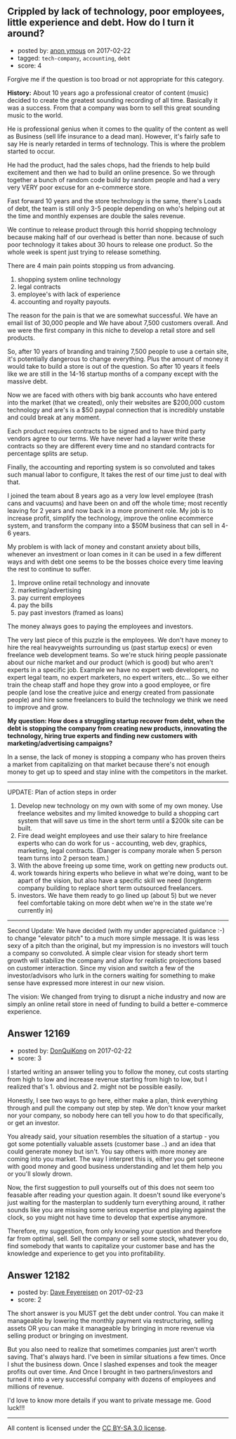 ## Crippled by lack of technology, poor employees, little experience and debt. How do I turn it around?

- posted by: [anon ymous](https://stackexchange.com/users/10305135/anon-ymous) on 2017-02-22
- tagged: `tech-company`, `accounting`, `debt`
- score: 4

<p>Forgive me if the question is too broad or not appropriate for this category. </p>

<p><strong>History:</strong>
About 10 years ago a professional creator of content (music) decided to create the greatest sounding recording of all time. Basically it was a success. From that a company was born to sell this great sounding music to the world.</p>

<p>He is professional genius when it comes to the quality of the content as well as Business (sell life insurance to a dead man). However, it's fairly safe to say He is nearly retarded in terms of technology. This is where the problem started to occur. </p>

<p>He had the product, had the sales chops, had the friends to help build excitement and then we had to build an online presence. So we through together a bunch of random code build by random people and had a very very VERY poor excuse for an e-commerce store.</p>

<p>Fast forward 10 years and the store technology is the same, there's Loads of debt, the team is still only 3-5 people depending on who's helping out at the time and monthly expenses are double the sales revenue.</p>

<p>We continue to release product through this horrid shopping technology because making half of our overhead is better than none. because of such poor technology it takes about 30 hours to release one product. So the whole week is spent just trying to release something.</p>

<p>There are 4 main pain points stopping us from advancing.</p>

<ol>
<li>shopping system online technology</li>
<li>legal contracts</li>
<li>employee's with lack of experience</li>
<li>accounting and royalty payouts.</li>
</ol>

<p>The reason for the pain is that we are somewhat successful. We have an email list of 30,000 people and We have about 7,500 customers overall. And we were the first company in this niche to develop a retail store and sell products.</p>

<p>So, after 10 years of branding and training 7,500 people to use a certain site, it's potentially dangerous to change everything. Plus the amount of money it would take to build a store is out of the question. So after 10 years it feels like we are still in the 14-16 startup months of a company except with the massive debt.</p>

<p>Now we are faced with others with big bank accounts who have entered into the market (that we created), only their websites are $200,000 custom technology and are's is a $50 paypal connection that is incredibly unstable and could break at any moment.</p>

<p>Each product requires contracts to be signed and to have third party vendors agree to our terms. We have never had a laywer write these contracts so they are different every time and no standard contracts for percentage splits are setup.</p>

<p>Finally, the accounting and reporting system is so convoluted and takes such manual labor to configure, It takes the rest of our time just to deal with that.</p>

<p>I joined the team about 8 years ago as a very low level employee (trash cans and vacuums) and have been on and off the whole time; most recently leaving for 2 years and now back in a more prominent role. My job is to increase profit, simplify the technology, improve the online ecommerce system, and transform the company into a $50M business that can sell in 4-6 years. </p>

<p>My problem is with lack of money and constant anxiety about bills, whenever an investment or loan comes in it can be used in a few different ways and with debt one seems to be the bosses choice every time leaving the rest to continue to suffer.</p>

<ol>
<li>Improve online retail technology and innovate </li>
<li>marketing/advertising</li>
<li>pay current employees</li>
<li>pay the bills </li>
<li>pay past investors (framed as
loans)</li>
</ol>

<p>The money always goes to paying the employees and investors.</p>

<p>The very last piece of this puzzle is the employees. We don't have money to hire the real heavyweights surrounding us (past startup execs) or even freelance web development teams. So we're stuck hiring people passionate about our niche market and our product (which is good) but who aren't experts in a specific job. Example we have no expert web developers, no expert legal team, no expert marketers, no expert writers, etc... So we either train the cheap staff and hope they grow into a good employee, or fire people (and lose the creative juice and energy created from passionate people) and hire some freelancers to build the technology we think we need to improve and grow. </p>

<p><strong>My question:
How does a struggling startup recover from debt, when the debt is stopping the company from creating new products, innovating the technology, hiring true experts and finding new customers with marketing/advertising campaigns?</strong></p>

<p>In a sense, the lack of money is stopping a company who has proven theirs a market from capitalizing on that market because there's not enough money to get up to speed and stay inline with the competitors in the market.</p>

<hr>

<p>UPDATE: Plan of action steps in order</p>

<ol>
<li>Develop new technology on my own with some of my own money. Use
freelance websites and my limited knowedge to build a shopping cart
system that will save us time in the short term until a $200k site
can be built.</li>
<li>Fire dead weight employees and use their salary to hire freelance experts who can do work for us - accounting, web dev, graphics, marketing, legal contracts. (Danger is company morale when 5 person team turns into 2 person team.)</li>
<li>With the above freeing up some time, work on getting new products out. </li>
<li>work towards hiring experts who believe in what we're doing, want to be apart of the vision, but also have a specific skill we need (longterm company building to replace short term outsourced freelancers.  </li>
<li>investors. We have them ready to go lined up (about 5) but we never feel comfortable taking on more debt when we're in the state we're currently in)</li>
</ol>

<hr>

<p>Second Update:
We have decided (with my under appreciated guidance :-) to change "elevator pitch" to a much more simple message. It is was less sexy of a pitch than the original, but my impression is no investors will touch a company so convoluted. A simple clear vision for steady short term growth will stabilize the company and allow for realistic projections based on customer interaction. Since my vision and switch a few of the investor/advisors who lurk in the corners waiting for something to make sense have expressed more interest in our new vision. </p>

<p>The vision: We changed from trying to disrupt a niche industry and now are simply an online retail store in need of funding to build a better e-commerce experience. </p>



## Answer 12169

- posted by: [DonQuiKong](https://stackexchange.com/users/9739821/donquikong) on 2017-02-22
- score: 3

<p>I started writing an answer telling you to follow the money, cut costs starting from high to low and increase revenue starting from high to low, but I realized that's 1. obvious and 2. might not be possible easily.</p>

<p>Honestly, I see two ways to go here, either make a plan, think everything through and pull the company out step by step. We don't know your market nor your company, so nobody here can tell you how to do that specifically, or get an investor. </p>

<p>You already said, your situation resembles the situation of a startup - you got some potentially valuable assets (customer base ..) and an idea that could generate money but isn't. You say others with more money are coming into you market. The way I interpret this is, either you get someone with good money and good business understanding and let them help you or you'll slowly drown.</p>

<p>Now, the first suggestion to pull yourselfs out of this does not seem too feasable after reading your question again. It doesn't sound like everyone's just waiting for the masterplan to suddenly turn everything around, it rather sounds like you are missing some serious expertise and playing against the clock, so you might not have time to develop that expertise anymore. </p>

<p>Therefore, my suggestion, from only knowing your question and therefore far from optimal, sell. Sell the company or sell some stock, whatever you do, find somebody that wants to capitalize your customer base and has the knowledge and experience to get you into profitability. </p>



## Answer 12182

- posted by: [Dave Feyereisen](https://stackexchange.com/users/527283/dave-feyereisen) on 2017-02-23
- score: 2

<p>The short answer is you MUST get the debt under control.  You can make it manageable by lowering the monthly payment via restructuring, selling assets OR you can make it manageable by bringing in more revenue via selling product or bringing on investment.  </p>

<p>But you also need to realize that sometimes companies just aren't worth saving.  That's always hard.  I've been in similar situations a few times.  Once I shut the business down.  Once I slashed expenses and took the meager profits out over time.  And Once I brought in two partners/investors and turned it into a very successful company with dozens of employees and millions of revenue.  </p>

<p>I'd love to know more details if you want to private message me.  Good luck!!!</p>




---

All content is licensed under the [CC BY-SA 3.0 license](https://creativecommons.org/licenses/by-sa/3.0/).
